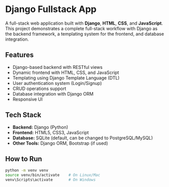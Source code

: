 # Django Fullstack App

A full-stack web application built with **Django**, **HTML**, **CSS**, and **JavaScript**.  
This project demonstrates a complete full-stack workflow with Django as the backend framework, a templating system for the frontend, and database integration.

## Features
- Django-based backend with RESTful views
- Dynamic frontend with HTML, CSS, and JavaScript
- Templating using Django Template Language (DTL)
- User authentication system (Login/Signup)
- CRUD operations support
- Database integration with Django ORM
- Responsive UI

## Tech Stack
- **Backend:** Django (Python)
- **Frontend:** HTML5, CSS3, JavaScript
- **Database:** SQLite (default, can be changed to PostgreSQL/MySQL)
- **Other Tools:** Django ORM, Bootstrap (if used)

## How to Run
```bash
python -m venv venv
source venv/bin/activate    # On Linux/Mac
venv\Scripts\activate       # On Windows
